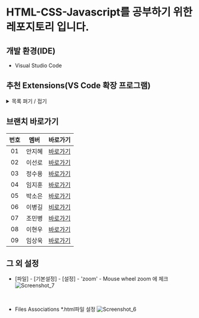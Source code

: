 # HTML-CSS-Javascript를 공부하기 위한 레포지토리 입니다.

## 개발 환경(IDE)
- Visual Studio Code

## 추천 Extensions(VS Code 확장 프로그램)
<details>
  <summary>목록 펴기 / 접기</summary>
  
- ### Korean Language Pack for VSCode
VSCode 한글화
- ### prettier
코드 자동화 정렬 확장 프로그램
- ### open in browser
open in browser 혹은  open in other browser 브라우저로 열기
- ### Material Theme
VScode의 코드 편집기의 테마를 바꿔줌
- ### Auto Rename Tag
Tag명을 바꿀 때 자동으로 닫는 태그도 바꿔줌 - 편함
- ### Auto close Tag
(Tag를 알아서 닫아줌 - 너무 편함)
- ### Live server
코드 저장하면 알아서 브라우저에 적용
- ### HTML CSS Support
CSS파일에서 정의한 클래스나 id값을 HTML파일에서 자동 완성 기능을 제공하는 확장 프로그램
- ### CSS Peek
HTML 파일에서 작성한 클래스 값을 Ctrl + 클릭하면 해당 CSS파일의 해당 클래스 부분으로 바로 찾아감
- ### indent-rainbow
들여쓰기 구분을 색깔로 해주는 확장 프로그램
- ### image preview
img 태그 안에 src="주소" 에서 주소 부분에 마우스 커서를 갖다 대면 어떤 이미지인지 보여준다.
- ### ESLint
자바 스크립트 문법 에러를 표시해주는 프로그램
  
</details>

## 브랜치 바로가기

| 번호 |  멤버  |   바로가기      | 
| :--: | :--------: | :---------------: |
|  01  | 안지혜 | [바로가기][AhnJiHye] |
|  02  | 이선로 | [바로가기][sunro] |
|  03  | 정수용 | [바로가기][SuYong] |
|  04  | 임지훈 | [바로가기][e1mji] |
|  05  | 박소은 | [바로가기][Soeun] |
|  06  | 이병길 | [비로가기][LeeBG] |
|  07  | 조민병 | [바로가기][JMB]   |
|  08  | 이현우 | [바로가기][LHW]   |
|  09  | 임상욱 | [바로가기][ISW]   |


[sunro]: https://github.com/Employment-Study/HTML-CSS-Javascript_STUDY/tree/Sunro
[LeeBG]: https://github.com/Employment-Study/HTML-CSS-Javascript_STUDY/tree/LeeBG
[SuYong]: https://github.com/Employment-Study/HTML-CSS-Javascript_STUDY/tree/Accept
[e1mji]: https://github.com/Employment-Study/HTML-CSS-Javascript_STUDY/tree/e1mji
[Soeun]: https://github.com/Employment-Study/HTML-CSS-Javascript_STUDY/tree/Soeun
[AhnJiHye]: https://github.com/Employment-Study/HTML-CSS-Javascript_STUDY/tree/AhnJiHye
[JMB]: https://github.com/Employment-Study/HTML-CSS-Javascript_STUDY/tree/JMB
[ISW]: https://github.com/Employment-Study/HTML-CSS-Javascript_STUDY/tree/ISW
[LHW]: https://github.com/Employment-Study/HTML-CSS-Javascript_STUDY/tree/LHW


## 그 외 설정
- [파일] - [기본설정] - [설정] - 'zoom' - Mouse wheel zoom 에 체크
  ![Screenshot_7](https://github.com/Employment-Study/HTML-CSS-Javascript_STUDY/assets/44068819/bb97b85c-874d-47e9-99f5-20908e19e8da)
  
<br/>

- Files Associations *.html파일 설정
![Screenshot_6](https://github.com/Employment-Study/HTML-CSS-Javascript_STUDY/assets/44068819/3774eab7-09fc-4910-b236-d9674affa423)
